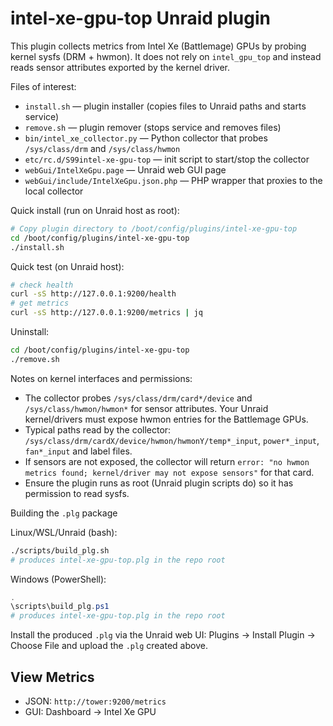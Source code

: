 # intel-xe-gpu-top Unraid plugin

This plugin collects metrics from Intel Xe (Battlemage) GPUs by probing kernel sysfs (DRM + hwmon). It does not rely on `intel_gpu_top` and instead reads sensor attributes exported by the kernel driver.

Files of interest:
- `install.sh` — plugin installer (copies files to Unraid paths and starts service)
- `remove.sh` — plugin remover (stops service and removes files)
- `bin/intel_xe_collector.py` — Python collector that probes `/sys/class/drm` and `/sys/class/hwmon`
- `etc/rc.d/S99intel-xe-gpu-top` — init script to start/stop the collector
- `webGui/IntelXeGpu.page` — Unraid web GUI page
- `webGui/include/IntelXeGpu.json.php` — PHP wrapper that proxies to the local collector

Quick install (run on Unraid host as root):

```bash
# Copy plugin directory to /boot/config/plugins/intel-xe-gpu-top
cd /boot/config/plugins/intel-xe-gpu-top
./install.sh
```

Quick test (on Unraid host):

```bash
# check health
curl -sS http://127.0.0.1:9200/health
# get metrics
curl -sS http://127.0.0.1:9200/metrics | jq
```

Uninstall:

```bash
cd /boot/config/plugins/intel-xe-gpu-top
./remove.sh
```

Notes on kernel interfaces and permissions:
- The collector probes `/sys/class/drm/card*/device` and `/sys/class/hwmon/hwmon*` for sensor attributes. Your Unraid kernel/drivers must expose hwmon entries for the Battlemage GPUs.
- Typical paths read by the collector: `/sys/class/drm/cardX/device/hwmon/hwmonY/temp*_input`, `power*_input`, `fan*_input` and label files.
- If sensors are not exposed, the collector will return `error: "no hwmon metrics found; kernel/driver may not expose sensors"` for that card.
- Ensure the plugin runs as root (Unraid plugin scripts do) so it has permission to read sysfs.

Building the `.plg` package

Linux/WSL/Unraid (bash):

```bash
./scripts/build_plg.sh
# produces intel-xe-gpu-top.plg in the repo root
```

Windows (PowerShell):

```powershell
.
\scripts\build_plg.ps1
# produces intel-xe-gpu-top.plg in the repo root
```

Install the produced `.plg` via the Unraid web UI: Plugins → Install Plugin → Choose File and upload the `.plg` created above.

## View Metrics
- JSON: `http://tower:9200/metrics`
- GUI:  Dashboard → Intel Xe GPU

